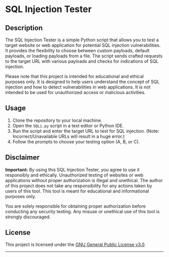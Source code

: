 # SQL Injection Tester

## Description

The SQL Injection Tester is a simple Python script that allows you to test a target website or web application for potential SQL injection vulnerabilities. It provides the flexibility to choose between custom payloads, default payloads, or loading payloads from a file. The script sends crafted requests to the target URL with various payloads and checks for indications of SQL injection.

Please note that this project is intended for educational and ethical purposes only. It is designed to help users understand the concept of SQL injection and how to detect vulnerabilities in web applications. It is not intended to be used for unauthorized access or malicious activities.

## Usage

1. Clone the repository to your local machine.
2. Open the `SQLi.py` script in a text editor or Python IDE.
3. Run the script and enter the target URL to test for SQL injection. (Note: Incorrect/Unavailable URLs will result in a huge error.)
4. Follow the prompts to choose your testing option (A, B, or C).

## Disclaimer

**Important:** By using this SQL Injection Tester, you agree to use it responsibly and ethically. Unauthorized testing of websites or web applications without proper authorization is illegal and unethical. The author of this project does not take any responsibility for any actions taken by users of this tool. This tool is meant for educational and informational purposes only.

You are solely responsible for obtaining proper authorization before conducting any security testing. Any misuse or unethical use of this tool is strongly discouraged.

## License

This project is licensed under the [GNU General Public License v3.0](LICENSE).

---


